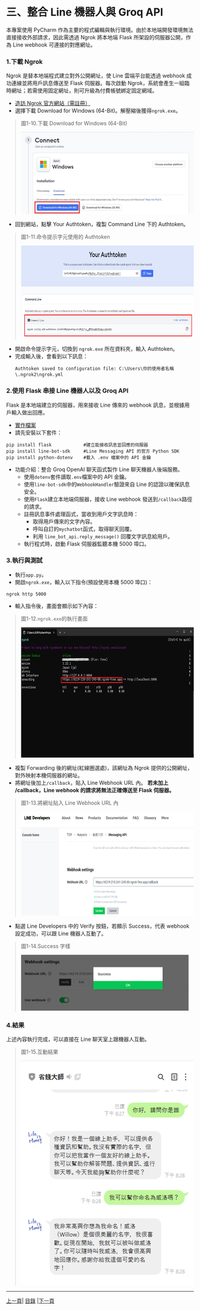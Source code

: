# 三、整合 Line 機器人與 Groq API
本專案使用 PyCharm 作為主要的程式編輯與執行環境。由於本地端開發環境無法直接接收外部請求，因此需透過 Ngrok 將本地端 Flask 所架設的伺服器公開，作為 Line webhook 可連接的對應網址。

### 1.下載 Ngrok

Ngrok 是替本地端程式建立對外公開網址，使 Line 雲端平台能透過 webhook 成功連線並將用戶訊息傳送至 Flask 伺服器。每次啟動 Ngrok，系統會產生一組臨時網址；若需使用固定網址，則可升級為付費帳號綁定固定網域。

* [造訪 Ngrok 官方網站（需註冊）](https://ngrok.com/)
* 選擇下載 Download for Windows (64-Bit)。解壓縮後獲得`ngrok.exe`。

>圖1-10.下載 Download for Windows (64-Bit)
>
><img src="Photos/RAG_10.jpg" alt="RAG流程圖" width="500" height="220"/>

* 回到網站，點擊 Your Authtoken，複製 Command Line 下的 Authtoken。

>圖1-11.命令提示字元使用的 Authtoken
>
><img src="Photos/RAG_11.jpg" alt="RAG流程圖" width="650" height="250"/>

* 開啟命令提示字元，切換到 `ngrok.exe` 所在資料夾，輸入 Authtoken。
* 完成輸入後，會看到以下訊息：
  ```
  Authtoken saved to configuration file: C:\Users\你的使用者名稱\.ngrok2\ngrok.yml
  ```
### 2.使用 Flask 串接 Line 機器人以及 Groq API

Flask 是本地端建立的伺服器，用來接收 Line 傳來的 webhook 訊息，並根據用戶輸入做出回應。

* [實作檔案](Code/app.py)
* 請先安裝以下套件：
```
pip install flask            #建立能接收訊息並回應的伺服器
pip install line-bot-sdk     #Line Messaging API 的官方 Python SDK
pip install python-dotenv    #載入 .env 檔案中的 API 金鑰
```
* 功能介紹：整合 Groq OpenAI 聊天函式製作 Line 聊天機器人後端服務。
  * 使用`dotenv`套件讀取`.env`檔案中的 API 金鑰。
  * 使用`line-bot-sdk`中的`WebhookHandler`驗證來自 Line 的認證以確保訊息安全。
  * 使用`Flask`建立本地端伺服器，接收 Line webhook 發送到`/callback`路徑的請求。
  * 註冊訊息事件處理函式，當收到用戶文字訊息時：
    * 取得用戶傳來的文字內容。
    * 呼叫自訂的`mychatbot`函式，取得聊天回覆。
    * 利用 `line_bot_api.reply_message()` 回覆文字訊息給用戶。
  * 執行程式時，啟動 Flask 伺服器監聽本機 5000 埠口。

### 3.執行與測試
* 執行`app.py`。
* 開啟`ngrok.exe`，輸入以下指令(預設使用本機 5000 埠口)：
```
ngrok http 5000
```
* 輸入指令後，畫面會顯示如下內容：

>圖1-12.`ngrok.exe`的執行畫面
>
><img src="Photos/RAG_12.jpg" alt="RAG流程圖" width="700" height="350"/>

* 複製 Forwarding 後的網址(紅線圈選處)，該網址為 Ngrok 提供的公開網址，對外映射本機伺服器的網址。
* 將網址後加上`/callback`，貼入 Line Webhook URL 內。 **若未加上 /callback，Line webhook 的請求將無法正確傳送至 Flask 伺服器。**

>圖1-13.將網址貼入 Line Webhook URL 內
>
><img src="Photos/RAG_13.jpg" alt="RAG流程圖" width="650" height="280"/>
 
* 點選 Line Developers 中的 Verify 按鈕，若顯示 Success，代表 webhook 設定成功，可以跟 Line 機器人互動了。

>圖1-14.Success 字樣
>
><img src="Photos/RAG_14.jpg" alt="RAG流程圖" width="450" height="150"/>
 
### 4.結果

上述內容執行完成，可以直接在 Line 聊天室上跟機器人互動。

>圖1-15.互動結果
>
><img src="Photos/RAG_15.jpg" alt="RAG流程圖" width="480" height="603"/>
 
---

[上一頁](STEP_2.md)| [目錄](README.md) |[下一頁](STEP_4.md)
